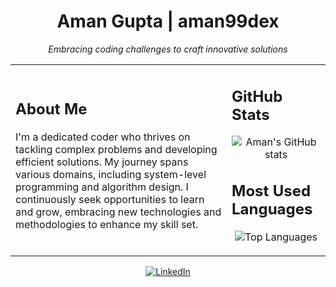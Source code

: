 <h1 align="center">Aman Gupta | aman99dex</h1>

<p align="center">
  <em>Embracing coding challenges to craft innovative solutions</em>
</p>

<table align="center">
  <tr>
    <td>
      <h2>About Me</h2>
      <p>I'm a dedicated coder who thrives on tackling complex problems and developing efficient solutions. My journey spans various domains, including system-level programming and algorithm design. I continuously seek opportunities to learn and grow, embracing new technologies and methodologies to enhance my skill set.</p>
    </td>
    <td>
      <h2>GitHub Stats</h2>
      <p align="center">
        <img src="https://github-readme-stats.vercel.app/api?username=aman99dex&show_icons=true&theme=radical&bg_color=00000000" alt="Aman's GitHub stats"/>
      </p>
      <h2>Most Used Languages</h2>
      <p align="center">
        <img src="https://github-readme-stats.vercel.app/api/top-langs/?username=aman99dex&layout=compact&theme=radical&bg_color=00000000" alt="Top Languages"/>
      </p>
    </td>
  </tr>
</table>


<p align="center">
  <a href="https://www.linkedin.com/in/aman-kumar-gupta-2b294930b">
    <img src="https://img.shields.io/badge/LinkedIn-0A66C2?style=for-the-badge&logo=linkedin&logoColor=white" alt="LinkedIn"/>
  </a>
</p>
